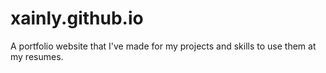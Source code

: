 # xainly.github.io
A portfolio website that I've made for my projects and skills to use them at my resumes.

